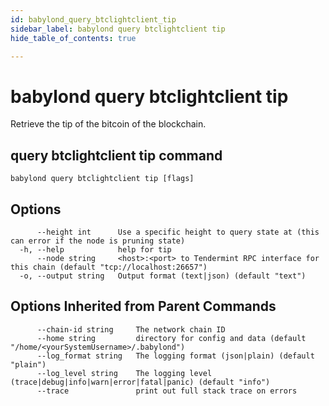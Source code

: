 ```yaml
---
id: babylond_query_btclightclient_tip
sidebar_label: babylond query btclightclient tip
hide_table_of_contents: true

---
```


# babylond query btclightclient tip
Retrieve the tip of the bitcoin of the blockchain.
## query btclightclient tip command
```
babylond query btclightclient tip [flags]
```
## Options
```
      --height int      Use a specific height to query state at (this can error if the node is pruning state)
  -h, --help            help for tip
      --node string     <host>:<port> to Tendermint RPC interface for this chain (default "tcp://localhost:26657")
  -o, --output string   Output format (text|json) (default "text")
```
## Options Inherited from Parent Commands
```
      --chain-id string     The network chain ID
      --home string         directory for config and data (default "/home/<yourSystemUsername>/.babylond")
      --log_format string   The logging format (json|plain) (default "plain")
      --log_level string    The logging level (trace|debug|info|warn|error|fatal|panic) (default "info")
      --trace               print out full stack trace on errors
```